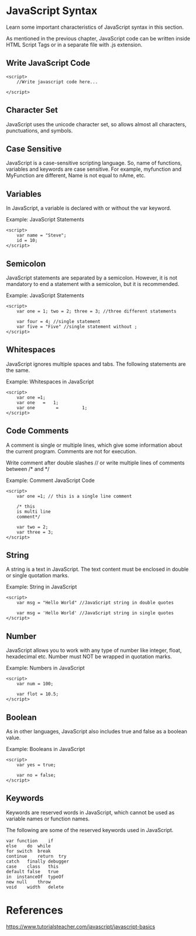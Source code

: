 # JavaScript Syntax
Learn some important characteristics of JavaScript syntax in this section.

As mentioned in the previous chapter, JavaScript code can be written inside HTML Script Tags or in a separate file with .js extension.

## Write JavaScript Code
```
<script>
    //Write javascript code here...

</script>
```

## Character Set
JavaScript uses the unicode character set, so allows almost all characters, punctuations, and symbols.

## Case Sensitive
JavaScript is a case-sensitive scripting language. So, name of functions, variables and keywords are case sensitive. For example, myfunction and MyFunction are different, Name is not equal to nAme, etc.

## Variables
In JavaScript, a variable is declared with or without the var keyword.

Example: JavaScript Statements
```
<script>
    var name = "Steve";
    id = 10;
</script>
```

## Semicolon
JavaScript statements are separated by a semicolon. However, it is not mandatory to end a statement with a semicolon, but it is recommended.

Example: JavaScript Statements
```
<script>
    var one = 1; two = 2; three = 3; //three different statements

    var four = 4; //single statement
    var five = "Five" //single statement without ;
</script>
```

## Whitespaces
JavaScript ignores multiple spaces and tabs. The following statements are the same.

Example: Whitespaces in JavaScript
```
<script>
    var one =1;
    var one   =   1;
    var one        =         1;
</script>
```

## Code Comments
A comment is single or multiple lines, which give some information about the current program. Comments are not for execution.

Write comment after double slashes // or write multiple lines of comments between /* and */

Example: Comment JavaScript Code
```
<script>
    var one =1; // this is a single line comment

    /* this  
    is multi line
    comment*/

    var two = 2;
    var three = 3;
</script>
```

## String
A string is a text in JavaScript. The text content must be enclosed in double or single quotation marks.

Example: String in JavaScript
```
<script>
    var msg = "Hello World" //JavaScript string in double quotes

    var msg = 'Hello World' //JavaScript string in single quotes  
</script>
```

## Number
JavaScript allows you to work with any type of number like integer, float, hexadecimal etc. Number must NOT be wrapped in quotation marks.

Example: Numbers in JavaScript
```
<script>
    var num = 100;

    var flot = 10.5;
</script>
```

## Boolean
As in other languages, JavaScript also includes true and false as a boolean value.

Example: Booleans in JavaScript
```
<script>
    var yes = true;

    var no = false;
</script>
```

## Keywords
Keywords are reserved words in JavaScript, which cannot be used as variable names or function names.

The following are some of the reserved keywords used in JavaScript.
```
var	function	if
else	do	while
for	switch	break
continue	return	try
catch	finally	debugger
case	class	this
default	false	true
in	instanceOf	typeOf
new	null	throw
void	width	delete
```

# References
https://www.tutorialsteacher.com/javascript/javascript-basics
